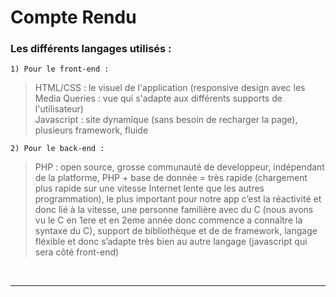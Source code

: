 # Compte Rendu

### Les différents langages utilisés : <br>

    1) Pour le front-end :
>HTML/CSS : le visuel de l'application (responsive design avec les Media Queries : vue qui s'adapte aux différents supports de l'utilisateur) <br>
>Javascript : site dynamique (sans besoin de recharger la page), plusieurs framework, fluide <br>


    2) Pour le back-end :
>PHP : open source, grosse communauté de developpeur, indépendant de la platforme, PHP + base de donnée = très rapide (chargement plus rapide sur une vitesse Internet lente que les autres programmation), le plus important pour notre app c’est la réactivité et donc lié à la vitesse, une personne familière avec du C (nous avons vu le C en 1ere et en 2eme année donc commence a connaître la syntaxe du C), support de bibliothèque et de de framework, langage fléxible et donc s’adapte très bien au autre langage (javascript qui sera côté front-end)

<br>

***

